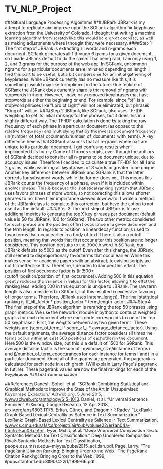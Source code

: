 # TV_NLP_Project
##Natural Language Processing Algorithms
###JBRank
JBRank is my attempt to replicate and improve upon the SGRank algorithm for keyphrase extraction from the University of Colorado. I thought that writing a machine learning algorithm from scratch like this would be a great exercise, as well as making adjustments where I thought they were necessary. 
####Step 1
The first step of JBRank is extracting all words and n-grams each document. SGRank generates all 1 through 6 grams for a given document, so I made JBRank default to do the same. That being said, I am only using 1, 2, and 3 grams for the purpose of the web app. In SGRank, uncommon ngrams for a particular documents are eliminated depending on length. I find this part to be useful, but a bit cumbersome for an initial gathering of keyphrases. While JBRank currently has no measure like this, it is something I would may like to impliment in the future. One feature of SGRank the JBRank does currently share is the removal of ngrams with stopwords in them. However, I have only removed keyphrases that have stopwords at either the beginning or end. For example, since "of" is a stopword phrases like "Lord of Light" will not be eliminated, but phrases "King of" will be. 
####Step 2
JBRank, like SGRank, also uses TF-IDF weighting to get its initial rankings for the phrases, but it does this in a slightly different way. The TF-IDF calculation is done by taking the raw frequency of each phrase in a particular document (as oppsed to the relative frequency) and multiplying that by the inverse document frequency (ln(number_of_total_documents/number_of_documents_with_term)). A key difference here is that SGRank assumes that all n-grams where n>1 are unique to its particular document. I got confusing results when I implimented this for my Game of Thrones scripts, even though the authors of SGRank decided to consider all n-grams to be document unique, due to accuracy issues. Therefore I decided to calculate a true TF-IDF for all 1 and 2 grams, while assuming all keyphrases of 3 words or greater to be unique. Another key difference between JBRank and SGRank is that the latter corrects for subsumed words, while the former does not. This means this JBRank counts the frequency of a phrase, even if it is included within anohter phrase. This is because the statistical ranking system that JBRank uses favors phrases of more words, so not correcting this allows shorter phrases to not have their importance skewed downward. I wrote a method of the JBRank class to complete this correction, but have the option to not use it as the default.
####Step 3
The next step of JBRank is to use additional metrics to generate the top X key phrases per document (default value is 50 for JBRank, 100 for SGRank). The two other metrics considered for each phrase are the position of first occurance in a given document and the term length. In regards to position, a linear decay function is used to favor terms that occur earlier in a body of text. There is also a cutoff position, meaning that words that first occur after this position are no longer considered. This position defaults to the 3000th word in SGRank, but JBRank defaults to 5000 as the cutoff. Even after this change, the JBRank still seemed to disproportionally favor terms that occur earlier. While this makes sense for academic papers with an abstract, television scripts are not formetted like this. Therefore, I decidec to dampen this effect. The position of first occurence factor is (ln(500+(cutoff_position/position_of_first_occurence)). Adding 500 in this equation greatly reduces the variance in values for this factor, allowing it to effet the ranking less. Adding 500 in this equation is unique to JBRank.
The raw term length is also considered in SGRank, but this resulted in excessive favoring of longer terms. Therefore, JBRank uses ln(term_length). The final statistical ranking is tf_idf_factor * position_factor * term_length factor.
####Step 4
The final step of the JBRank algorithm is reranking the top 50 phrases using graph metrics. We use the networkx module in python to contruct weighted graphs for each document where each node corresponds to one of the top 50 keyphrases. First, the weights between any two given terms. These weights are (score_of_term_i * score_of_j * average_dictance_factor). Using the default arguments, the average distance factor considers all times the terms occur within at least 500 positions of eachother in the document. Here 500 is the window size, but this is a default of 1500 for SGRank. This average distance factor is the sum of ln(window_size/distance of terms i and j)/number_of_term_cooccurances for each instance for terms i and j in a particular document. 
Once all of the graphs are generated, the pagerank is calculated for each node in each graph. (Will explain Larry Page's pagerank in future). These pagerank values are now the final rankings for each of the keyphrases
###Text Summarization

##References
Danesh, Soheil, et al. “SGRank: Combining Statistical and Graphical Methods to Improve the State of the Art in Unsupervised Keyphrase Extraction.” Aclweb.org, 5 June 2015, www.aclweb.org/anthology/S15-1013.
Daniel, et al. “Universal Sentence Encoder.” ArXiv.org, Google Research, 12 Apr. 2018, arxiv.org/abs/1803.11175.
Erkan, Güneş, and Dragomir R Radev. “LexRank: Graph-Based Lexical Centrality as Salience in Text Summarization.” LexRank: Graph-Based Lexical Centrality as Salience in Text Summarization, www.cs.cmu.edu/afs/cs/project/jair/pub/volume22/erkan04a-html/erkan04a.html.
Iyyer, Mohit, et al. “Deep Unordered Composition Rivals Syntactic Methods for Text Classification.” Deep Unordered Composition Rivals Syntactic Methods for Text Classification, people.cs.umass.edu/~miyyer/pubs/2015_acl_dan.pdf.
Page, Larry. “The PageRank Citation Ranking: Bringing Order to the Web.” The PageRank Citation Ranking: Bringing Order to the Web, 1999, ilpubs.stanford.edu:8090/422/1/1999-66.pdf.